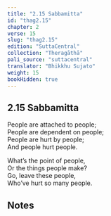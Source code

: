 ```yaml
---
title: "2.15 Sabbamitta"
id: "thag2.15"
chapter: 2
verse: 15
slug: "thag2.15"
edition: "SuttaCentral"
collection: "Theragāthā"
pali_source: "suttacentral"
translator: "Bhikkhu Sujato"
weight: 15
bookHidden: true
---
```


## 2.15 Sabbamitta  

People are attached to people;  
People are dependent on people;  
People are hurt by people;  
And people hurt people.  

What’s the point of people,  
Or the things people make?  
Go, leave these people,  
Who’ve hurt so many people.

## Notes